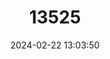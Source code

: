---
title: "13525"
category: "Millardia meltada"
draft: false
date: 2024-02-22 13:03:50
languages:
  English: ["Soft-furred Field Rat", "Soft-furred Rat", "Soft-furred Metad"]
  Tamil: ["Pul Eli"]
---